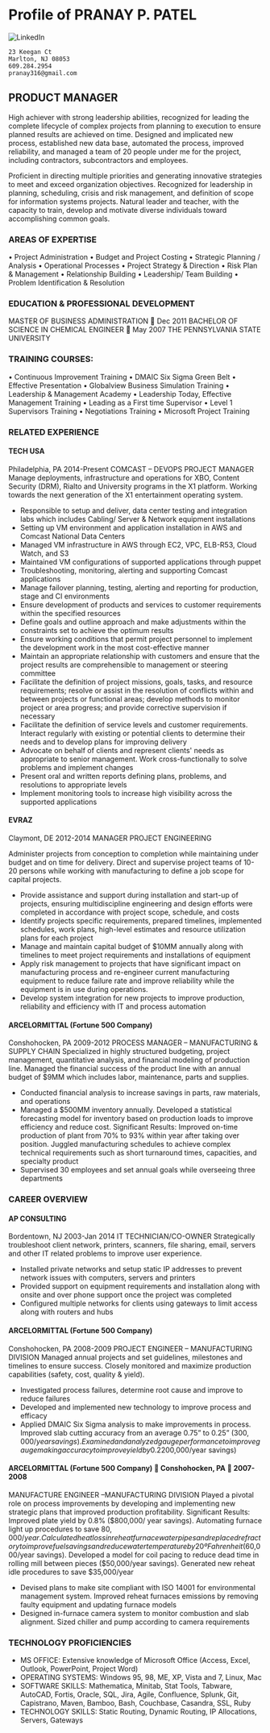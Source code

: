 # Profile of PRANAY P. PATEL
![LinkedIn](https://www.linkedin.com/in/pranay-p-patel-mba-25433034)
```
23 Keegan Ct
Marlton, NJ 08053
609.284.2954
pranay316@gmail.com
```


## PRODUCT MANAGER

High achiever with strong leadership abilities, recognized for leading the complete lifecycle of complex projects from planning to execution to ensure planned results are achieved on time. Designed and implicated new process, established new data base, automated the process, improved reliability, and managed a team of 20 people under me for the project, including contractors, subcontractors and employees.

Proficient in directing multiple priorities and generating innovative strategies to meet and exceed organization objectives. Recognized for leadership in planning, scheduling, crisis and risk management, and definition of scope for information systems projects. Natural leader and teacher, with the capacity to train, develop and motivate diverse individuals toward accomplishing common goals.

### AREAS OF EXPERTISE

•	Project Administration	•	Budget and Project Costing	•	Strategic Planning / Analysis
•	Operational Processes 	•	Project Strategy & Direction	•	Risk Plan & Management
•	Relationship Building	•	Leadership/ Team Building	•	Problem Identification & Resolution


### EDUCATION & PROFESSIONAL DEVELOPMENT

MASTER OF BUSINESS ADMINISTRATION  Dec 2011
BACHELOR OF SCIENCE IN CHEMICAL ENGINEER  May 2007
THE PENNSYLVANIA STATE UNIVERSITY

### TRAINING COURSES:
•	Continuous Improvement Training
•	DMAIC Six Sigma Green Belt
•	Effective Presentation
•	Globalview Business Simulation Training
•	Leadership & Management Academy	•	Leadership Today, Effective Management Training
•	Leading as a First time Supervisor
•	Level 1 Supervisors Training
•	Negotiations Training
•	Microsoft Project Training


### RELATED EXPERIENCE

#### TECH USA
Philadelphia, PA
2014-Present
COMCAST – DEVOPS PROJECT MANAGER
Manage deployments, infrastructure and operations for XBO, Content Security (DRM), Rialto and University programs in the X1 platform. Working towards the next generation of the X1 entertainment operating system. 
- Responsible to setup and deliver, data center testing and integration labs which includes Cabling/ Server & Network equipment installations
- Setting up VM environment and application installation in AWS and Comcast National Data Centers
- Managed VM infrastructure in AWS through EC2, VPC, ELB-R53, Cloud Watch, and S3
-	Maintained VM configurations of supported applications through puppet
-	Troubleshooting, monitoring, alerting and supporting Comcast applications
-	Manage failover planning, testing, alerting and reporting for production, stage and CI environments
-	Ensure development of products and services to customer requirements within the specified resources
-	Define goals and outline approach and make adjustments within the constraints set to achieve the optimum results
-	Ensure working conditions that permit project personnel to implement the development work in the most cost-effective manner
-	Maintain an appropriate relationship with customers and ensure that the project results are comprehensible to management or steering committee
-	Facilitate the definition of project missions, goals, tasks, and resource requirements; resolve or assist in the resolution of conflicts within and between projects or functional areas; develop methods to monitor project or area progress; and provide corrective supervision if necessary
-	Facilitate the definition of service levels and customer requirements. Interact regularly with existing or potential clients to determine their needs and to develop plans for improving delivery
-	Advocate on behalf of clients and represent clients' needs as appropriate to senior management. Work cross-functionally to solve problems and implement changes
-	Present oral and written reports defining plans, problems, and resolutions to appropriate levels
-	Implement monitoring tools to increase high visibility across the supported applications

#### EVRAZ
Claymont, DE
2012-2014
MANAGER PROJECT ENGINEERING

Administer projects from conception to completion while maintaining under budget and on time for delivery. Direct and supervise project teams of 10-20 persons while working with manufacturing to define a job scope for capital projects.
-	Provide assistance and support during installation and start-up of projects, ensuring multidiscipline engineering and design efforts were completed in accordance with project scope, schedule, and costs
-	Identify projects specific requirements, prepared timelines, implemented schedules, work plans, high-level estimates and resource utilization plans for each project
-	Manage and maintain capital budget of $10MM annually along with timelines to meet project requirements and installations of equipment
-	Apply risk management to projects that have significant impact on manufacturing process and re-engineer current manufacturing equipment to reduce failure rate and improve reliability while the equipment is in use during operations.
-	Develop system integration for new projects to improve production, reliability and efficiency with IT and process automation

#### ARCELORMITTAL (Fortune 500 Company) 
Conshohocken, PA
2009-2012
PROCESS MANAGER – MANUFACTURING & SUPPLY CHAIN
Specialized in highly structured budgeting, project management, quantitative analysis, and financial modeling of production line. Managed the financial success of the product line with an annual budget of $9MM which includes labor, maintenance, parts and supplies.
-	Conducted financial analysis to increase savings in parts, raw materials, and operations
-	Managed a $500MM inventory annually. Developed a statistical forecasting model for inventory based on production loads to improve efficiency and reduce cost. Significant Results: Improved on-time production of plant from 70% to 93% within year after taking over position. Juggled manufacturing schedules to achieve complex technical requirements such as short turnaround times, capacities, and specialty product
-	Supervised 30 employees and set annual goals while overseeing three departments

### CAREER OVERVIEW

#### AP CONSULTING
Bordentown, NJ 
2003-Jan 2014
IT TECHNICIAN/CO-OWNER
Strategically troubleshoot client network, printers, scanners, file sharing, email, servers and other IT related problems to improve user experience.
-	Installed private networks and setup static IP addresses to prevent network issues with computers, servers and printers
-	Provided support on equipment requirements and installation along with onsite and over phone support once the project was completed
-	Configured multiple networks for clients using gateways to limit access along with routers and hubs

#### ARCELORMITTAL (Fortune 500 Company)
Conshohocken, PA
2008-2009
PROJECT ENGINEER – MANUFACTURING DIVISION
Managed annual projects and set guidelines, milestones and timelines to ensure success. Closely monitored and maximize production capabilities (safety, cost, quality & yield).
-	Investigated process failures, determine root cause and improve to reduce failures
-	Developed and implemented new technology to improve process and efficacy
-	Applied DMAIC Six Sigma analysis to make improvements in process. Improved slab cutting accuracy from an average 0.75” to 0.25” ($300,000/year savings). Examined and analyzed gauge performance to improve gauge making accuracy to improve yield by 0.2% ($200,000/year savings)

#### ARCELORMITTAL (Fortune 500 Company)  Conshohocken, PA  2007-2008
MANUFACTURE ENGINEER –MANUFACTURING DIVISION
Played a pivotal role on process improvements by developing and implementing new strategic plans that improved production profitability. Significant Results: Improved plate yield by 0.8% ($800,000/ year savings). Automating furnace light up procedures to save $80,000/year. Calculated heat loss in reheat furnace water pipes and replaced refractory to improve fuel savings and reduce water temperature by 20º Fahrenheit ($60,000/year savings). Developed a model for coil pacing to reduce dead time in rolling mill between pieces ($50,000/year savings). Generated new reheat idle procedures to save $35,000/year
-	Devised plans to make site compliant with ISO 14001 for environmental management system. Improved reheat furnaces emissions by removing faulty equipment and updating furnace models
-	Designed in-furnace camera system to monitor combustion and slab alignment. Sized chiller and pump according to camera requirements


### TECHNOLOGY PROFICIENCIES
- MS OFFICE: Extensive knowledge of Microsoft Office (Access, Excel, Outlook, PowerPoint, Project Word)
- OPERATING SYSTEMS: Windows 95, 98, ME, XP, Vista and 7, Linux, Mac
- SOFTWARE SKILLS: Mathematica, Minitab, Stat Tools, Tabware, AutoCAD, Fortis, Oracle, SQL, Jira, Agile, Confluence, Splunk, Git, Capistrano, Maven, Bamboo, Bash, Couchbase, Casandra, SSL, Ruby
- TECHNOLOGY SKILLS: Static Routing, Dynamic Routing, IP Allocations, Servers, Gateways
